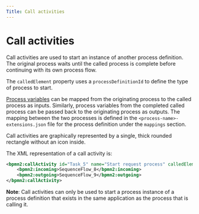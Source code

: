 ```yaml
---
Title: Call activities
---
```


# Call activities
Call activities are used to start an instance of another process definition. The original process waits until the called process is complete before continuing with its own process flow.

The `calledElement` property uses a `processDefinitionId` to define the type of process to start. 

[Process variables](../README.md#process-variables) can be mapped from the originating process to the called process as inputs. Similarly, process variables from the completed called process can be passed back to the originating process as outputs. The mapping between the two processes is defined in the `<process-name>-extensions.json` file for the process definition under the `mappings` section. 

Call activities are graphically represented by a single, thick rounded rectangle without an icon inside. 

The XML representation of a call activity is: 

```xml
<bpmn2:callActivity id="Task_5" name="Start request process" calledElement="process-a6d6ca00-cbb6-45d6-ae24-50ef53d37cc4">
	<bpmn2:incoming>SequenceFlow_8</bpmn2:incoming>
	<bpmn2:outgoing>SequenceFlow_9</bpmn2:outgoing>
</bpmn2:callActivity>
```

**Note**: Call activities can only be used to start a process instance of a process definition that exists in the same application as the process that is calling it.